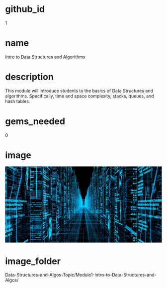 # github_id
1

# name
Intro to Data Structures and Algorithms 
   
# description
This module will introduce students to the basics of Data Structures and algorithms. Specifically, time and space complexity, stacks, queues, and hash tables. 

# gems_needed
0

# image
<img src="Images/DataStructures.jpg">

# image_folder
Data-Structures-and-Algos-Topic/Module1-Intro-to-Data-Structures-and-Algos/
